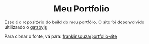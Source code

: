 <h1 align="center">
Meu Portfolio
</h1>

Esse é o repositório do build do meu portfólio. 
O site foi desenvolvido ultilizando o [gatsbyjs](http://gatsbyjs.com "gatsbyjs")

Para clonar o fonte, vá para: [franklinsouza/portfolio-site](https://github.com/franklinsouza/portfolio-site "franklinsouza/portfolio-site")